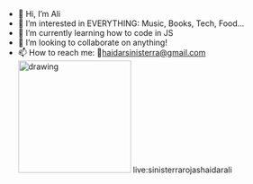 - 👋 Hi, I’m Ali
- 👀 I’m interested in EVERYTHING: Music, Books, Tech, Food... 
- 🌱 I’m currently learning how to code in JS
- 💞️ I’m looking to collaborate on anything!
- 📫 How to reach me: 📧haidarsinisterra@gmail.com <img src="https://dashboard.snapcraft.io/site_media/appmedia/2019/08/Skype.png" alt="drawing" width="200"/>  live:sinisterrarojashaidarali 

<!---
Bluehaidar/Bluehaidar is a ✨ special ✨ repository because its `README.md` (this file) appears on your GitHub profile.
You can click the Preview link to take a look at your changes.
--->
